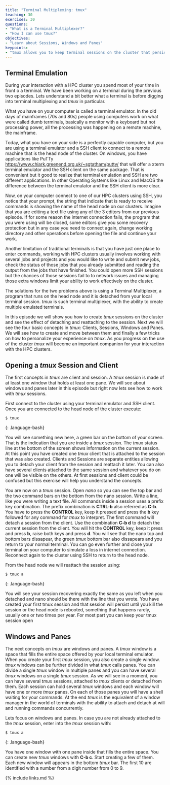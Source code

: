 ```yaml
---
title: "Terminal Multiplexing: tmux"
teaching: 30
exercises: 30
questions:
- "What is a Terminal Multiplexer?"
- "How I can use tmux?"
objectives:
- "Learn about Sessions, Windows and Panes"
keypoints:
- "tmux allows you to keep terminal sessions on the cluster that persist in case of network disconnection."
---
```


## Terminal Emulation

During your interaction with a HPC cluster you spend most of your time in front o a terminal. We have been working on a terminal during the previous two episodes. Lets understand a bit better what a terminal is before digging into terminal multiplexing and *tmux* in particular.

What you have on your computer is called a terminal emulator. In the old days of mainframes (70s and 80s) people using computers work on what were called dumb terminals, basically a monitor with a keyboard but not processing power, all the processing was happening on a remote machine, the mainframe.

Today, what you have on your side is a perfectly capable computer, but you are using a terminal emulator and a SSH client to connect to a remote machine that is the head node of the cluster. On windows, you have applications like PuTTy <https://www.chiark.greenend.org.uk/~sgtatham/putty/> that will offer a xterm terminal emulator and the SSH client on the same package. That is convenient but it good to realize that terminal emulation and SSH are two different applications. In other Operating Systems like Linux and MacOS the difference between the terminal emulator and the SSH client is more clear.

Now, on your computer connect to one of our HPC clusters using SSH, you notice that your prompt, the string that indicate that is ready to receive commands is showing the name of the head node on our clusters. Imagine that you are editing a text file using any of the 3 editors from our previous episode. If for some reason the internet connection fails, the program that you were using will be closed, some editors give you some recovery protection but in any case you need to connect again, change working directory and other operations before opening the file and continue your work.

Another limitation of traditional terminals is that you have just one place to enter commands, working with HPC clusters usually involves working with several jobs and projects and you would like to write and submit new jobs, check the status of those jobs that you already submitted and reading the output from the jobs that have finished. You could open more SSH sessions but the chances of those sessions fail to to network issues and managing those extra windows limit your ability to work effectively on the cluster.

The solutions for the two problems above is using a Terminal Multiplexer, a program that runs on the head node and it is detached from your local terminal session. *tmux* is such terminal multiplexer, with the ability to create multiple emulated terminals.

In this episode we will show you how to create *tmux* sessions on the cluster and  see the effect of detaching and reattaching to the session. Next we will see the four basic concepts in *tmux*: Clients, Sessions, Windows and Panes. We will see how to create and move between them and finally a few tricks on how to personalize your experience on *tmux*. As you progress on the use of the cluster *tmux* will become an important companion for your interaction with the HPC clusters.

## Opening a *tmux* Session and Client

The first concepts in *tmux* are client and session. A *tmux* session is made of at least one window that holds at least one pane. We will see about windows and panes later in this episode but right now lets see how to work with *tmux* sessions.

First connect to the cluster using your terminal emulator and SSH client.
Once you are connected to the head node of the cluster execute:

~~~
$ tmux
~~~
{: .language-bash}

You will see something new here, a green bar on the bottom of your screen. That is the indication that you are inside a *tmux* session. The *tmux* status line at the bottom of the screen shows information on the current session. At this point you have created one *tmux* client that is attached to the session that was also created. Clients and Sessions are separate entities allowing you to detach your client from the session and reattach it later. You can also have several clients attached to the same session and whatever you do on one will be visible on the others. At first sessions and client could be confused but this exercise will help you understand the concepts.

You are now on a *tmux* session. Open *nano* so you can see the top bar and the two command bars on the bottom from the nano session. Write a line, like you were writing a text file. All commands inside a session uses a prefix key combination. The prefix combination is **CTRL-b** also referred as **C-b**.
You have to press the **CONTROL** key, keep it pressed and press the **b** key followed for any command for *tmux* to interpret. The first command will detach a session from the client. Use the combination **C-b d** to detach the current session from the client. You will hit the **CONTROL** key, keep it press and press **b**, raise both keys and press **d**. You will see that the nano top and bottom bars dissapear, the green *tmux* bottom bar also dissapears and you return to your normal terminal. You can go even further and close your terminal on your computer to simulate a loss in internet connection. Reconnect again to the cluster using SSH to return to the head node.

From the head node we will reattach the session using:

~~~
$ tmux a
~~~
{: .language-bash}

You will see your session recovering exactly the same as you left when you detached and nano should be there with the line that you wrote.
You have created your first tmux session and that session will persist until you kill the session or the head node is rebooted, something that happens
rarely, usually one or two times per year. For most part you can keep your tmux session open

## Windows and Panes

The next concepts on *tmux* are windows and panes. A *tmux* window is a space that fills the entire space offered by your local terminal emulator. When you create your first *tmux* session, you also create a single window. *tmux* windows can be further divided in what *tmux* calls panes. You can divide a single *tmux* window in multiple panes and you can have several *tmux* windows on a single *tmux* session. As we will see in a moment, you can have several *tmux* sessions, attached to *tmux* clients or detached from them. Each session can hold several *tmux* windows and each window will have one or more *tmux* panes. On each of those panes you will have a shell waiting for your commands. At the end *tmux* is the equivalent of a window manager in the world of terminals with the ability to attach and detach at will and running commands concurrently.

Lets focus on windows and panes. In case you are not already attached to the *tmux* session, enter into the *tmux* session with:

~~~
$ tmux a
~~~
{: .language-bash}

You have one window with one pane inside that fills the entire space.
You can create new *tmux* windows with **C-b c**. Start creating a few of them.
Each new window will appears in the bottom *tmux* bar. The first 10 are identified with a number from a digit number from 0 to 9. 




{% include links.md %}
